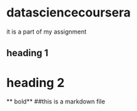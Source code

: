 # datasciencecoursera
it is a part of my assignment 
## heading 1
# heading 2
** bold**
##this is  a markdown file 
